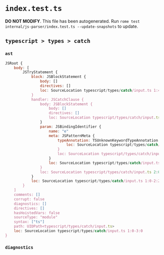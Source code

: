 # `index.test.ts`

**DO NOT MODIFY**. This file has been autogenerated. Run `rome test internal/js-parser/index.test.ts --update-snapshots` to update.

## `typescript > types > catch`

### `ast`

```javascript
JSRoot {
	body: [
		JSTryStatement {
			block: JSBlockStatement {
				body: []
				directives: []
				loc: SourceLocation typescript/types/catch/input.ts 1:4-1:6
			}
			handler: JSCatchClause {
				body: JSBlockStatement {
					body: []
					directives: []
					loc: SourceLocation typescript/types/catch/input.ts 2:19-2:21
				}
				param: JSBindingIdentifier {
					name: "e"
					meta: JSPatternMeta {
						typeAnnotation: TSUnknownKeywordTypeAnnotation {
							loc: SourceLocation typescript/types/catch/input.ts 2:10-2:17
						}
						loc: SourceLocation typescript/types/catch/input.ts 2:7-2:17
					}
					loc: SourceLocation typescript/types/catch/input.ts 2:7-2:17
				}
				loc: SourceLocation typescript/types/catch/input.ts 2:0-2:21
			}
			loc: SourceLocation typescript/types/catch/input.ts 1:0-2:21
		}
	]
	comments: []
	corrupt: false
	diagnostics: []
	directives: []
	hasHoistedVars: false
	sourceType: "module"
	syntax: ["ts"]
	path: UIDPath<typescript/types/catch/input.ts>
	loc: SourceLocation typescript/types/catch/input.ts 1:0-3:0
}
```

### `diagnostics`

```

```
